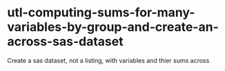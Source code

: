 # utl-computing-sums-for-many-variables-by-group-and-create-an-across-sas-dataset
Create a sas dataset, not a listing, with variables and thier sums across
